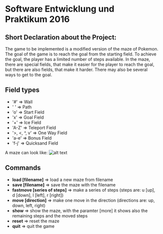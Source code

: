 # Software Entwicklung und Praktikum 2016

## Short Declaration about the Project:
The game to be implemented is a modified version of the maze of Pokemon.
The goal of the game is to reach the goal from the starting field. To achieve the goal,
the player has a limited number of steps available. 
In the maze, there are special fields, that make it easier for the player to reach the goal,
but there are also fields, that make it harder. 
There may also be several ways to get to the goal.

## Field types
* '#'          => Wall
* ' '          => Path
* 'o'          => Start Field
* 'x'          => Goal Field
* '+'          => Ice Field
* 'A-Z'        => Teleport Field
* '>, <, ^, v' => One Way Field 
* 'a-e'        => Bonus Field
* 'f-j'        => Quicksand Field

A maze can look like:
![alt text](https://github.com/heinzi1991/SEP/blob/master/Images/OneMaze.png, "Possible Maze")



## Commands
* **load [filename]**            => load a new maze from filename
* **save [filename]**            => save the maze with the filename
* **fastmove [series of steps]** => make a series of steps (steps are: u [up], d [down], l [left], r [right])
* **move [direction]**           => make one move in the direction (directions are: up, down, left, right)
* **show**                       => show the maze, with the paramter [more] it shows also the remaining steps and the moved steps
* **reset**                      => reset the maze
* **quit**                       => quit the game



